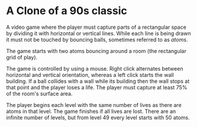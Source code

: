 # A Clone of a 90s classic

A video game where the player must capture parts of a rectangular space by dividing it with horizontal or vertical lines. While each line is being drawn it must not be touched by bouncing balls, sometimes referred to as <i>atoms</i>.

The game starts with two atoms bouncing around a room (the rectangular grid of play). 

The game is controlled by using a mouse. Right click alternates between horizontal and vertical orientation, whereas a left click starts the wall building. If a ball collides with a wall while its building then the wall stops at that point and the player loses a life. The player must capture at least 75% of the room's surface area.

The player begins each level with the same number of lives as there are atoms in that level. The game finishes if all lives are lost. There are an infinite number of levels, but from level 49 every level starts with 50 atoms.
